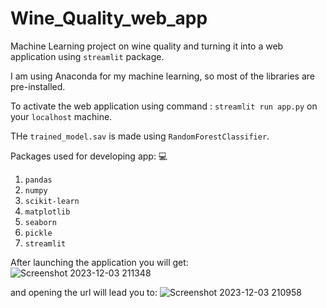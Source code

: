 # Wine_Quality_web_app

Machine Learning project on wine quality and turning it into a web application using `streamlit` package.

I am using Anaconda for my machine learning, so most of the libraries are pre-installed.

To activate the web application using command : `streamlit run app.py` on your `localhost` machine.

THe `trained_model.sav` is made using `RandomForestClassifier`.

Packages used for developing app: 💻
1. `pandas`
2. `numpy`
3. `scikit-learn`
4. `matplotlib`
5. `seaborn`
6. `pickle`
7. `streamlit`

After launching the application you will get:
![Screenshot 2023-12-03 211348](https://github.com/kunal260100/Wine_Quality_web_app/assets/113965493/bb50576b-96e6-407e-a46f-2c3ac99c05b0)


and opening the url will lead you to:
![Screenshot 2023-12-03 210958](https://github.com/kunal260100/Wine_Quality_web_app/assets/113965493/98c7a1cc-95f9-4a80-b65a-aa686372f9a2)
